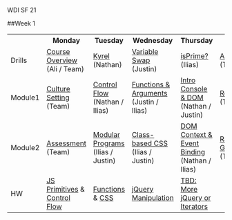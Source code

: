 WDI SF 21

##Week 1
<table>
  <tr>
    <th></th>
    <th>Monday</th>
    <th>Tuesday</th>
    <th>Wednesday</th>
    <th>Thursday</th>
    <th>Friday</th>
  </tr>
  <tr>
    <td>Drills</td>
    <td><a href="#">Course Overview</a> (Ali / Team)</td>
    <td><a href="#">Kyrel</a> (Nathan)</td>
    <td><a href="#">Variable Swap</a> (Justin)</td>
    <td><a href="#">isPrime?</a> (Ilias)</td>
    <td><a href="#">Assessment</a> (Team)</td>
  </tr>
  <tr>
    <td>Module1</td>
    <td><a href="#">Culture Setting</a> (Team)</td>
    <td><a href="#">Control Flow</a> (Nathan / Ilias)</td>
    <td><a href="#">Functions & Arguments</a> (Justin / Ilias)</td>
    <td><a href="#">Intro Console & DOM</a> (Nathan / Justin)</td>
    <td><a href="#">Review</a> (Team)</td>
  </tr>
  <tr>
    <td>Module2</td>
    <td><a href="#">Assessment</a> (Team)</td>
    <td><a href="#">Modular Programs</a> (Ilias / Justin)</td>
    <td><a href="#">Class-based CSS</a> (Ilias / Justin)</td>
    <td><a href="#">DOM Context & Event Binding</a> (Nathan / Ilias)</td>
    <td><a href="#">Racing Game</a> (Team)</td>
  </tr>
  <tr>
    <td>HW</td>
    <td><a href="#">JS Primitives</a> & <a href="#">Control Flow</a></td>
    <td><a href="#">Functions</a> & <a href="#">CSS</a></td>
    <td><a href="#">jQuery Manipulation</a></td>
    <td><a href="#">TBD: More jQuery or Iterators</a></td>
    <td></td>
  </tr>
</table>
